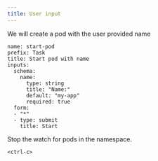 ```yaml
---
title: User input
---
```


We will create a pod with the user provided name

```examiner:execute-test
name: start-pod
prefix: Task
title: Start pod with name
inputs:
  schema:
    name:
      type: string
      title: "Name:"
      default: "my-app"
      required: true
  form:
  - "*"
  - type: submit
    title: Start
```

Stop the watch for pods in the namespace.

```execute-2
<ctrl-c>
```